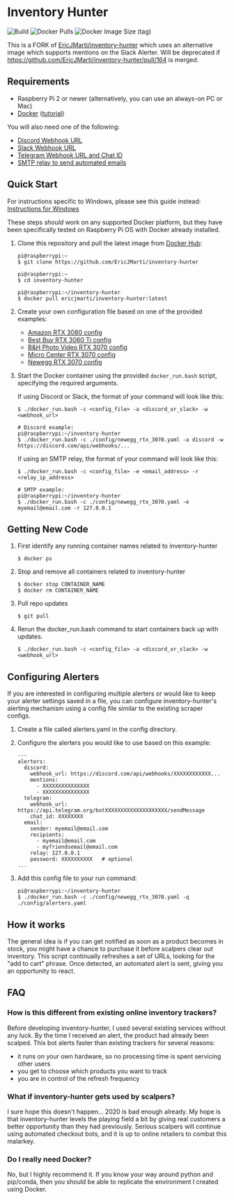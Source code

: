 # Inventory Hunter

![Build](https://github.com/phikai/inventory-hunter/workflows/Build/badge.svg) ![Docker Pulls](https://img.shields.io/docker/pulls/phikai/inventory-hunter) ![Docker Image Size (tag)](https://img.shields.io/docker/image-size/phikai/inventory-hunter/latest)

This is a FORK of [EricJMarti/inventory-hunter](https://github.com/EricJMarti/inventory-hunter) which uses an alternative image which supports mentions on the Slack Alerter. Will be deprecated if https://github.com/EricJMarti/inventory-hunter/pull/164 is merged.

## Requirements

- Raspberry Pi 2 or newer (alternatively, you can use an always-on PC or Mac)
- [Docker](https://www.docker.com/) ([tutorial](https://phoenixnap.com/kb/docker-on-raspberry-pi))

You will also need one of the following:
- [Discord Webhook URL](https://support.discord.com/hc/en-us/articles/228383668-Intro-to-Webhooks)
- [Slack Webhook URL](https://api.slack.com/messaging/webhooks)
- [Telegram Webhook URL and Chat ID](https://core.telegram.org/bots/api)
- [SMTP relay to send automated emails](https://medium.com/swlh/setting-up-gmail-and-other-email-on-a-raspberry-pi-6f7e3ad3d0e)

## Quick Start

For instructions specific to Windows, please see this guide instead: [Instructions for Windows](https://github.com/EricJMarti/inventory-hunter/wiki/Instructions-for-Windows)

These steps *should* work on any supported Docker platform, but they have been specifically tested on Raspberry Pi OS with Docker already installed.

1. Clone this repository and pull the latest image from [Docker Hub](https://hub.docker.com/r/ericjmarti/inventory-hunter):
    ```
    pi@raspberrypi:~
    $ git clone https://github.com/EricJMarti/inventory-hunter

    pi@raspberrypi:~
    $ cd inventory-hunter

    pi@raspberrypi:~/inventory-hunter
    $ docker pull ericjmarti/inventory-hunter:latest
    ```

2. Create your own configuration file based on one of the provided examples:

    - [Amazon RTX 3080 config](config/amazon_rtx_3080.yaml)
    - [Best Buy RTX 3060 Ti config](config/bestbuy_rtx_3060_ti.yaml)
    - [B&H Photo Video RTX 3070 config](config/bhphoto_rtx_3070.yaml)
    - [Micro Center RTX 3070 config](config/microcenter_rtx_3070.yaml)
    - [Newegg RTX 3070 config](config/newegg_rtx_3070.yaml)

3. Start the Docker container using the provided `docker_run.bash` script, specifying the required arguments.

    If using Discord or Slack, the format of your command will look like this:

    ```
    $ ./docker_run.bash -c <config_file> -a <discord_or_slack> -w <webhook_url>

    # Discord example:
    pi@raspberrypi:~/inventory-hunter
    $ ./docker_run.bash -c ./config/newegg_rtx_3070.yaml -a discord -w https://discord.com/api/webhooks/...
    ```

    If using an SMTP relay, the format of your command will look like this:

    ```
    $ ./docker_run.bash -c <config_file> -e <email_address> -r <relay_ip_address>

    # SMTP example:
    pi@raspberrypi:~/inventory-hunter
    $ ./docker_run.bash -c ./config/newegg_rtx_3070.yaml -e myemail@email.com -r 127.0.0.1
    ```

## Getting New Code

1. First identify any running container names related to inventory-hunter
    ```
    $ docker ps
    ```
2. Stop and remove all containers related to inventory-hunter
    ```
    $ docker stop CONTAINER_NAME
    $ docker rm CONTAINER_NAME
    ```
3. Pull repo updates
    ```
    $ git pull
    ```
4. Rerun the docker_run.bash command to start containers back up with updates.
    ```
    $ ./docker_run.bash -c <config_file> -a <discord_or_slack> -w <webhook_url>
    ```

## Configuring Alerters

If you are interested in configuring multiple alerters or would like to keep your alerter settings saved in a file, you can configure inventory-hunter's alerting mechanism using a config file similar to the existing scraper configs.

1. Create a file called alerters.yaml in the config directory.

2. Configure the alerters you would like to use based on this example:

    ```
    ---
    alerters:
      discord:
        webhook_url: https://discord.com/api/webhooks/XXXXXXXXXXXX...
        mentions:
          - XXXXXXXXXXXXXXX
          - XXXXXXXXXXXXXXX
      telegram:
        webhook_url: https://api.telegram.org/botXXXXXXXXXXXXXXXXXXXX/sendMessage
        chat_id: XXXXXXXX
      email:
        sender: myemail@email.com
        recipients:
          - myemail@email.com
          - myfriendsemail@email.com
        relay: 127.0.0.1
        password: XXXXXXXXXX   # optional
    ...
    ```

3. Add this config file to your run command:

    ```
    pi@raspberrypi:~/inventory-hunter
    $ ./docker_run.bash -c ./config/newegg_rtx_3070.yaml -q ./config/alerters.yaml
    ```

## How it works

The general idea is if you can get notified as soon as a product becomes in stock, you might have a chance to purchase it before scalpers clear out inventory. This script continually refreshes a set of URLs, looking for the "add to cart" phrase. Once detected, an automated alert is sent, giving you an opportunity to react.

## FAQ

### How is this different from existing online inventory trackers?

Before developing inventory-hunter, I used several existing services without any luck. By the time I received an alert, the product had already been scalped. This bot alerts faster than existing trackers for several reasons:

- it runs on your own hardware, so no processing time is spent servicing other users
- you get to choose which products you want to track
- you are in control of the refresh frequency

### What if inventory-hunter gets used by scalpers?

I sure hope this doesn't happen... 2020 is bad enough already. My hope is that inventory-hunter levels the playing field a bit by giving real customers a better opportunity than they had previously. Serious scalpers will continue using automated checkout bots, and it is up to online retailers to combat this malarkey.

### Do I really need Docker?

No, but I highly recommend it. If you know your way around python and pip/conda, then you should be able to replicate the environment I created using Docker.
